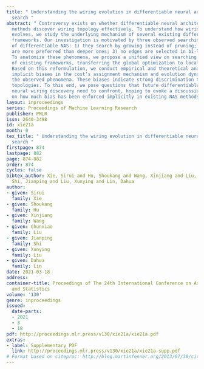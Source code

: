 ```yaml
---
title: " Understanding the wiring evolution in differentiable neural architecture
  search "
abstract: " Controversy exists on whether differentiable neural architecture search
  methods discover wiring topology effectively. To understand how wiring topology
  evolves, we study the underlying mechanism of several existing differentiable NAS
  frameworks. Our investigation is motivated by three observed searching patterns
  of differentiable NAS: 1) they search by growing instead of pruning; 2) wider networks
  are more preferred than deeper ones; 3) no edges are selected in bi-level optimization.
  To anatomize these phenomena, we propose a unified view on searching algorithms
  of existing frameworks, transferring the global optimization to local cost minimization.
  Based on this reformulation, we conduct empirical and theoretical analyses, revealing
  implicit biases in the cost’s assignment mechanism and evolution dynamics that cause
  the observed phenomena. These biases indicate strong discrimination towards certain
  topologies. To this end, we pose questions that future differentiable methods for
  neural wiring discovery need to confront, hoping to evoke a discussion and rethinking
  on how much bias has been enforced implicitly in existing NAS methods. "
layout: inproceedings
series: Proceedings of Machine Learning Research
publisher: PMLR
issn: 2640-3498
id: xie21a
month: 0
tex_title: " Understanding the wiring evolution in differentiable neural architecture
  search "
firstpage: 874
lastpage: 882
page: 874-882
order: 874
cycles: false
bibtex_author: Xie, Sirui and Hu, Shoukang and Wang, Xinjiang and Liu, Chunxiao and
  Shi, Jianping and Liu, Xunying and Lin, Dahua
author:
- given: Sirui
  family: Xie
- given: Shoukang
  family: Hu
- given: Xinjiang
  family: Wang
- given: Chunxiao
  family: Liu
- given: Jianping
  family: Shi
- given: Xunying
  family: Liu
- given: Dahua
  family: Lin
date: 2021-03-18
address: 
container-title: Proceedings of The 24th International Conference on Artificial Intelligence
  and Statistics
volume: '130'
genre: inproceedings
issued:
  date-parts:
  - 2021
  - 3
  - 18
pdf: http://proceedings.mlr.press/v130/xie21a/xie21a.pdf
extras:
- label: Supplementary PDF
  link: http://proceedings.mlr.press/v130/xie21a/xie21a-supp.pdf
# Format based on citeproc: http://blog.martinfenner.org/2013/07/30/citeproc-yaml-for-bibliographies/
---
```

